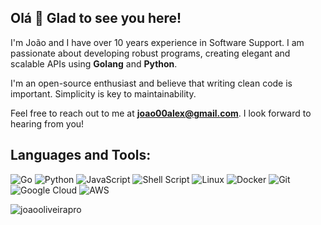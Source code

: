 ## Olá 👋 Glad to see you here!

I'm João and I have over 10 years experience in Software Support. I am passionate about developing robust programs, creating elegant and scalable APIs using **Golang** and **Python**.

I'm an open-source enthusiast and believe that writing clean code is important. Simplicity is key to maintainability.

Feel free to reach out to me at **joao00alex@gmail.com**. I look forward to hearing from you!

## Languages and Tools:

![Go](https://img.shields.io/badge/go-%2300ADD8.svg?style=for-the-badge&logo=go&logoColor=white)
![Python](https://img.shields.io/badge/python-3670A0?style=for-the-badge&logo=python&logoColor=ffdd54)
![JavaScript](https://img.shields.io/badge/javascript-%23323330.svg?style=for-the-badge&logo=javascript&logoColor=%23F7DF1E)
![Shell Script](https://img.shields.io/badge/shell_script-%23121011.svg?style=for-the-badge&logo=gnu-bash&logoColor=white)
![Linux](https://img.shields.io/badge/Linux-FCC624?style=for-the-badge&logo=linux&logoColor=black)
![Docker](https://img.shields.io/badge/docker-%230db7ed.svg?style=for-the-badge&logo=docker&logoColor=white)
![Git](https://img.shields.io/badge/git-%23F05033.svg?style=for-the-badge&logo=git&logoColor=white)
![Google Cloud](https://img.shields.io/badge/Google%20Cloud-4285F4?&style=for-the-badge&logo=Google%20Cloud&logoColor=white)
![AWS](https://img.shields.io/badge/AWS-232F3E?style=for-the-badge&logo=amazonwebservices&logoColor=white)

<p><img align="left" src="https://github-readme-stats.vercel.app/api/top-langs?username=joaooliveirapro&show_icons=true&locale=en&layout=compact" alt="joaooliveirapro" /></p>

